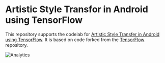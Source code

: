 # Artistic Style Transfor in Android using TensorFlow

This repository supports the codelab for [Artistic Style Transfer in Android using TensorFlow](TODO). It
is based on code forked from the [TensorFlow](https://github.com/tensorflow/tensorflow) repository.

![Analytics](https://maps-ga-beacon.appspot.com/UA-12846745-20/tensorflow-style-transfer-android/readme?pixel)

